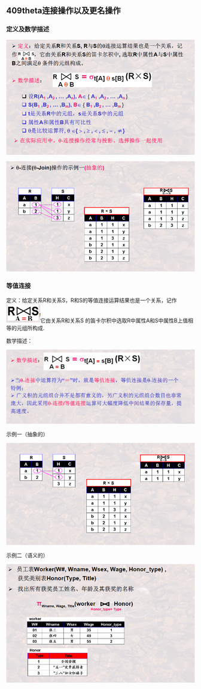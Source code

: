 ## 409theta连接操作以及更名操作

### 定义及数学描述

![image-20201216170938089](409theta连接操作以及更名操作.assets/image-20201216170938089.png)

![image-20201216171035579](409theta连接操作以及更名操作.assets/image-20201216171035579.png)

### 等值连接

定义：给定关系R和关系S，R和S的等值连接运算结果也是一个关系，记作![image-20201216171254041](409theta连接操作以及更名操作.assets/image-20201216171254041.png)它由关系R和关系S 的笛卡尔积中选取R中属性A和S中属性B上值相等的元组所构成.

数学描述：

![image-20201216171458824](409theta连接操作以及更名操作.assets/image-20201216171458824.png)

示例一（抽象的）

![image-20201216171536736](409theta连接操作以及更名操作.assets/image-20201216171536736.png)

示例二（语义的）

![image-20201216171604722](409theta连接操作以及更名操作.assets/image-20201216171604722.png)